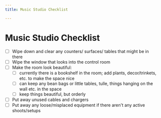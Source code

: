 ```yaml
---
title: Music Studio Checklist

---
```


# Music Studio Checklist
- [ ] Wipe down and clear any counters/ surfaces/ tables that might be in there
- [ ] Wipe the window that looks into the control room 
- [ ] Make the room look beautiful:
    - [ ] currently there is a bookshelf in the room; add plants, decor/trinkets, etc. to make the space nice
    - [ ] can keep any bean bags or little tables, tulle, things hanging on the wall etc. in the space
    - [ ] keep things beautiful, but orderly
- [ ] Put away unused cables and chargers
- [ ] Put away any loose/misplaced equipment if there aren't any active shoots/setups